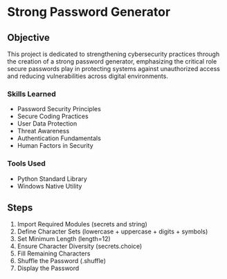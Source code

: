 # Strong Password Generator

## Objective

This project is dedicated to strengthening cybersecurity practices through the creation of a strong password generator, emphasizing the critical role secure passwords play in protecting systems against unauthorized access and reducing vulnerabilities across digital environments.

### Skills Learned

- Password Security Principles
- Secure Coding Practices
- User Data Protection
- Threat Awareness
- Authentication Fundamentals
- Human Factors in Security

### Tools Used

- Python Standard Library
- Windows Native Utility

## Steps
1. Import Required Modules (secrets and string)
2. Define Character Sets (lowercase + uppercase + digits + symbols)
3. Set Minimum Length (length=12)
4. Ensure Character Diversity (secrets.choice)
5. Fill Remaining Characters
6. Shuffle the Password (.shuffle)
7. Display the Password
